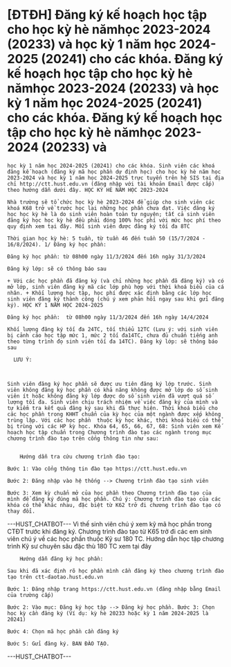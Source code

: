 # [ĐTĐH] Đăng ký kế hoạch học tập cho học kỳ hè nămhọc 2023-2024 (20233) và  học kỳ 1 năm học 2024-2025 (20241) cho các khóa. Đăng ký kế hoạch học tập cho học kỳ hè nămhọc 2023-2024 (20233) và  học kỳ 1 năm học 2024-2025 (20241) cho các khóa. Đăng ký kế hoạch học tập cho học kỳ hè nămhọc 2023-2024 (20233) và

	học kỳ 1 năm học 2024-2025 (20241) cho các khóa. Sinh viên các khoá đăng kế hoạch (đăng ký mã học phần dự định học) cho học kỳ hè năm học 2023-2024 và học kỳ 1 năm học 2024-2025 trực tuyến trên hệ SIS tại địa chỉ http://ctt.hust.edu.vn (đăng nhập với tài khoản Email được cấp) theo hướng dẫn dưới đây. HỌC KỲ HÈ NĂM HỌC 2023-2024

	Nhà trường sẽ tổ chức học kỳ hè 2023-2024 để giúp cho sinh viên các khoá K68 trở về trước học lại những học phần chưa đạt. Việc đăng ký học học kỳ hè là do sinh viên hoàn toàn tự nguyện; tất cả sinh viên đăng ký học học kỳ hè đều phải đóng 100% học phí với mức học phí theo quy định xem tại đây. Mỗi sinh viên được đăng ký tối đa 8TC

	Thời gian học kỳ hè: 5 tuần, từ tuần 46 đến tuần 50 (15/7/2024 - 16/8/2024). 1/ Đăng ký học phần:

	Đăng ký học phần: từ 08h00 ngày 11/3/2024 đến 16h ngày 31/3/2024

	Đăng ký lớp: sẽ có thông báo sau

	+ Với các học phần đã đăng ký (và chỉ những học phần đã đăng ký) và có mở lớp, sinh viên đăng ký mã các lớp phù hợp với thời khoá biểu của cá nhân. + Khối lượng học tập, học phí được xác định bằng các lớp học sinh viên đăng ký thành công (chú ý xem phản hồi ngay sau khi gửi đăng ký). HỌC KỲ 1 NĂM HỌC 2024-2025

	Đăng ký học phần:  từ 08h00 ngày 11/3/2024 đến 16h ngày 14/4/2024

	Khối lượng đăng ký tối đa 24TC, tối thiểu 12TC (Lưu ý: với sinh viên bị cảnh cáo học tập mức 1, mức 2 tối đa14TC, chưa đủ chuẩn tiếng anh theo từng trình đọ sinh viên tối đa 14TC). Đăng ký lớp: sẽ thông báo sau

	  LƯU Ý: 

	 

	Sinh viên đăng ký học phần sẽ được ưu tiên đăng ký lớp trước. Sinh viên không đăng ký học phần có khả năng không được mở lớp do số sinh viên ít hoặc không đăng ký lớp được do số sinh viên đã vượt quá số lượng tối đa. Sinh viên chịu trách nhiệm về việc đăng ký của mình và tự kiểm tra kết quả đăng ký sau khi đã thực hiện. Thời khoá biểu cho các học phần trong KHHT chuẩn của kỳ học của một ngành được xếp không trùng lặp. Với các học phần  thuộc kỳ học khác, thời khoá biểu có thể bị trùng với các HP kỳ học. Khóa 64, 65, 66, 67, 68: Sinh viên xem Kế hoạch học tập chuẩn trong Chương trình đào tạo các ngành trong mục chương trình đào tạo trên cổng thông tin như sau:

	
		Hướng dẫn tra cứu chương trình đào tạo:

	Bước 1: Vào cổng thông tin đào tạo https://ctt.hust.edu.vn

	Bước 2: Đăng nhập vào hệ thống --> Chương trình đào tạo sinh viên

	Bước 3: Xem kỳ chuẩn mở của học phần theo Chương trình đào tạo của mình để đăng ký đúng mã học phần. Chú ý: Chương trình đào tạo của các khóa có thể khác nhau, đặc biệt từ K62 trở đi chương trình đào tạo có thay đổi. 
 ---HUST_CHATBOT---
Vì thế sinh viên chú ý xem kỹ mã học phần trong CTĐT trước khi đăng ký. Chương trình đào tạo từ K65 trở đi các em sinh viên chú ý về các học phần thuộc Kỹ sư 180 TC. Hướng dẫn học tập chương trình Kỹ sư chuyên sâu đặc thù 180 TC xem tại đây

	
		Hướng dẫn đăng ký học phần:

	Sau khi đã xác định rõ học phần mình cần đăng ký theo chương trình đào tạo trên ctt-daotao.hust.edu.vn

	Bước 1: Đăng nhập trang https://ctt.hust.edu.vn (đăng nhập bằng Email của trường cấp)

	Bước 2: Vào mục: Đăng ký học tập --> Đăng ký học phần. Bước 3: Chọn học kỳ cần đăng ký (Ví dụ: kỳ hè 20233 hoặc kỳ 1 năm 2024-2025 là 20241)

	Bước 4: Chọn mã học phần cần đăng ký

	Bước 5: Gửi đăng ký. BAN ĐÀO TẠO. 
 ---HUST_CHATBOT---